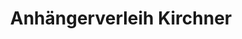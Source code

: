 ---
title: "Anhängerverleih Kirchner"
url: /wulften-am-harz/anhaengerverleih-kirchner/
shop: Mieten
---